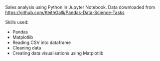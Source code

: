 Sales analysis using Python in Jupyter Notebook. Data downloaded from <https://github.com/KeithGalli/Pandas-Data-Science-Tasks>

Skills used:
* Pandas
* Matplotlib
* Reading CSV into dataframe
* Cleaning data
* Creating data visualisations using Matplotlib
